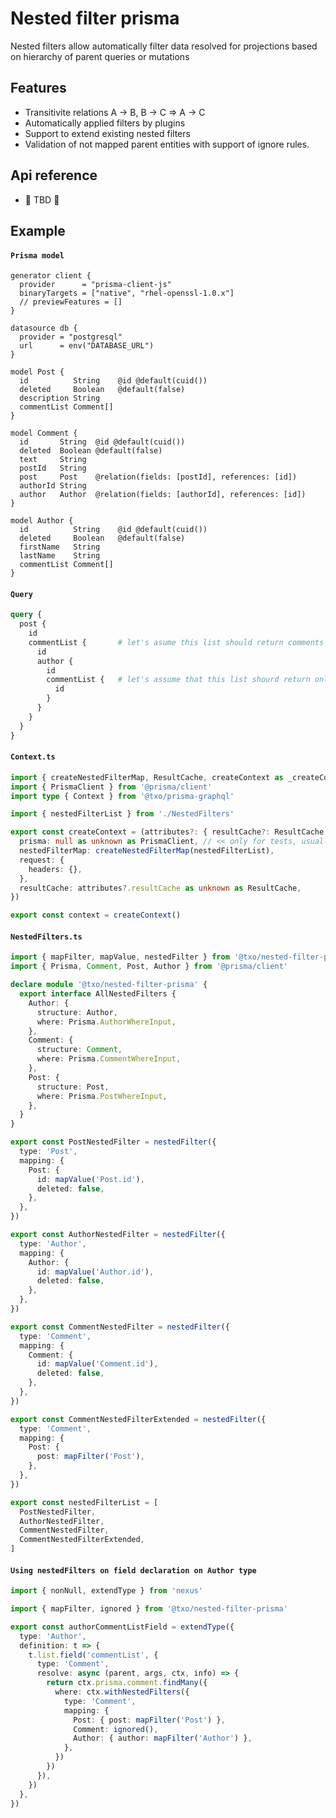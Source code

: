 # Nested filter prisma

Nested filters allow automatically filter data resolved for projections based on hierarchy of parent queries or mutations

## Features

* Transitivite relations A → B, B → C ⇒ A → C
* Automatically applied filters by plugins
* Support to extend existing nested filters
* Validation of not mapped parent entities with support of ignore rules.

## Api reference
* 🍎 TBD 🍎

## Example

#### **`Prisma model`**
```prisma:prisma/schema.prisma
generator client {
  provider      = "prisma-client-js"
  binaryTargets = ["native", "rhel-openssl-1.0.x"]
  // previewFeatures = []
}

datasource db {
  provider = "postgresql"
  url      = env("DATABASE_URL")
}

model Post {
  id          String    @id @default(cuid())
  deleted     Boolean   @default(false)
  description String
  commentList Comment[]
}

model Comment {
  id       String  @id @default(cuid())
  deleted  Boolean @default(false)
  text     String
  postId   String
  post     Post    @relation(fields: [postId], references: [id])
  authorId String
  author   Author  @relation(fields: [authorId], references: [id])
}

model Author {
  id          String    @id @default(cuid())
  deleted     Boolean   @default(false)
  firstName   String
  lastName    String
  commentList Comment[]
}

```

#### **`Query`**
```graphql
query {
  post {
    id
    commentList {       # let's asume this list should return comments that belong to post above
      id
      author {
        id
        commentList {   # let's assume that this list shourd return only comments that belong to post and author above
          id
        }
      }
    }
  }
}
```

#### **`Context.ts`**
```typescript:example/Context.ts [7]
import { createNestedFilterMap, ResultCache, createContext as _createContext } from '@txo/nested-filter-prisma'
import { PrismaClient } from '@prisma/client'
import type { Context } from '@txo/prisma-graphql'

import { nestedFilterList } from './NestedFilters'

export const createContext = (attributes?: { resultCache?: ResultCache }): Context => _createContext({
  prisma: null as unknown as PrismaClient, // << only for tests, usually we create client here by new PrismaClient()
  nestedFilterMap: createNestedFilterMap(nestedFilterList),
  request: {
    headers: {},
  },
  resultCache: attributes?.resultCache as unknown as ResultCache,
})

export const context = createContext()

```

#### **`NestedFilters.ts`**
```typescript:example/NestedFilters.ts [7]
import { mapFilter, mapValue, nestedFilter } from '@txo/nested-filter-prisma'
import { Prisma, Comment, Post, Author } from '@prisma/client'

declare module '@txo/nested-filter-prisma' {
  export interface AllNestedFilters {
    Author: {
      structure: Author,
      where: Prisma.AuthorWhereInput,
    },
    Comment: {
      structure: Comment,
      where: Prisma.CommentWhereInput,
    },
    Post: {
      structure: Post,
      where: Prisma.PostWhereInput,
    },
  }
}

export const PostNestedFilter = nestedFilter({
  type: 'Post',
  mapping: {
    Post: {
      id: mapValue('Post.id'),
      deleted: false,
    },
  },
})

export const AuthorNestedFilter = nestedFilter({
  type: 'Author',
  mapping: {
    Author: {
      id: mapValue('Author.id'),
      deleted: false,
    },
  },
})

export const CommentNestedFilter = nestedFilter({
  type: 'Comment',
  mapping: {
    Comment: {
      id: mapValue('Comment.id'),
      deleted: false,
    },
  },
})

export const CommentNestedFilterExtended = nestedFilter({
  type: 'Comment',
  mapping: {
    Post: {
      post: mapFilter('Post'),
    },
  },
})

export const nestedFilterList = [
  PostNestedFilter,
  AuthorNestedFilter,
  CommentNestedFilter,
  CommentNestedFilterExtended,
]

```

#### **`Using nestedFilters on field declaration on Author type`**
```typescript
import { nonNull, extendType } from 'nexus'

import { mapFilter, ignored } from '@txo/nested-filter-prisma'

export const authorCommentListField = extendType({
  type: 'Author',
  definition: t => {
    t.list.field('commentList', {
      type: 'Comment',
      resolve: async (parent, args, ctx, info) => {
        return ctx.prisma.comment.findMany({
          where: ctx.withNestedFilters({
            type: 'Comment',
            mapping: {
              Post: { post: mapFilter('Post') },
              Comment: ignored(),
              Author: { author: mapFilter('Author') },
            },
          })
        })
      }),
    })
  },
})
```
